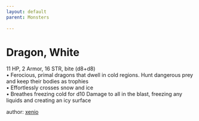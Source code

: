 ```yaml
---
layout: default
parent: Monsters 
   
--- 
```

# Dragon, White
11 HP, 2 Armor, 16 STR, bite (d8+d8)  
• Ferocious, primal dragons that dwell in cold regions. Hunt dangerous prey and keep their bodies as trophies  
• Effortlessly crosses snow and ice  
• Breathes freezing cold for d10 Damage to all in the blast, freezing any liquids and creating an icy surface  




author: [xenio](https://xenioinabottle.blogspot.com/2021/02/classic-monsters-for-cairnito-part-1.html) 


